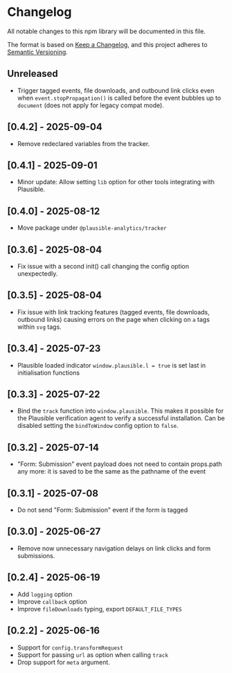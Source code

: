 # Changelog

All notable changes to this npm library will be documented in this file.

The format is based on [Keep a Changelog](https://keepachangelog.com/en/1.0.0/),
and this project adheres to [Semantic Versioning](https://semver.org/spec/v2.0.0.html).

## Unreleased

- Trigger tagged events, file downloads, and outbound link clicks even when `event.stopPropagation()` is called before the event bubbles up to `document` (does not apply for legacy compat mode).  

## [0.4.2] - 2025-09-04

- Remove redeclared variables from the tracker.

## [0.4.1] - 2025-09-01

- Minor update: Allow setting `lib` option for other tools integrating with Plausible.

## [0.4.0] - 2025-08-12

- Move package under `@plausible-analytics/tracker`

## [0.3.6] - 2025-08-04

- Fix issue with a second init() call changing the config option unexpectedly.

## [0.3.5] - 2025-08-04

- Fix issue with link tracking features (tagged events, file downloads, outbound links) causing errors on the page when clicking on `a` tags within `svg` tags.

## [0.3.4] - 2025-07-23

- Plausible loaded indicator `window.plausible.l = true` is set last in initialisation functions

## [0.3.3] - 2025-07-22

- Bind the `track` function into `window.plausible`. This makes it possible for the Plausible verification agent to verify a successful installation. Can be disabled setting the `bindToWindow` config option to `false`.

## [0.3.2] - 2025-07-14

- "Form: Submission" event payload does not need to contain props.path any more: it is saved to be the same as the pathname of the event

## [0.3.1] - 2025-07-08

- Do not send "Form: Submission" event if the form is tagged

## [0.3.0] - 2025-06-27

- Remove now unnecessary navigation delays on link clicks and form submissions.

## [0.2.4] - 2025-06-19

- Add `logging` option
- Improve `callback` option
- Improve `fileDownloads` typing, export `DEFAULT_FILE_TYPES`

## [0.2.2] - 2025-06-16

- Support for `config.transformRequest`
- Support for passing `url` as option when calling `track`
- Drop support for `meta` argument.
